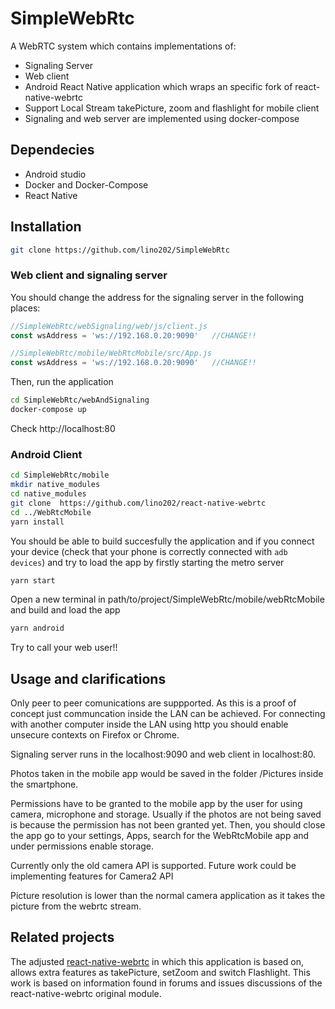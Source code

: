 # SimpleWebRtc


A WebRTC system which contains implementations of:
- Signaling Server
- Web client
- Android React Native application which wraps an specific fork of react-native-webrtc
- Support Local Stream takePicture, zoom and flashlight for mobile client
- Signaling and web server are implemented using docker-compose

## Dependecies

- Android studio
- Docker and Docker-Compose
- React Native


## Installation

  ```bash
  git clone https://github.com/lino202/SimpleWebRtc
  ```

  ### Web client and signaling server
  You should change the address for the signaling server in the following places:

  ```js
  //SimpleWebRtc/webSignaling/web/js/client.js
  const wsAddress = 'ws://192.168.0.20:9090'   //CHANGE!!
  ```
  ```js
  //SimpleWebRtc/mobile/WebRtcMobile/src/App.js
  const wsAddress = 'ws://192.168.0.20:9090'   //CHANGE!!
  ```


  Then, run the application

  ```bash
  cd SimpleWebRtc/webAndSignaling
  docker-compose up
  ```
  Check http://localhost:80

  ### Android Client

  ```bash
  cd SimpleWebRtc/mobile
  mkdir native_modules 
  cd native_modules
  git clone  https://github.com/lino202/react-native-webrtc
  cd ../WebRtcMobile
  yarn install
  ```
  You should be able to build succesfully the application and if you connect your device (check that your phone is correctly connected with ```adb devices```) and try to load the app by firstly starting the metro server

  ```bash
  yarn start
  ```

  Open a new terminal in path/to/project/SimpleWebRtc/mobile/webRtcMobile and build and load the app

  ```bash
  yarn android
  ```

Try to call your web user!! 

## Usage and clarifications

Only peer to peer comunications are suppported. As this is a proof of concept just communcation inside the LAN can be achieved. For connecting with another computer inside the LAN using http you should enable unsecure contexts on Firefox or Chrome. 

Signaling server runs in the localhost:9090 and web client in localhost:80. 

Photos taken in the mobile app would be saved in the folder /Pictures inside the smartphone. 

Permissions have to be granted to the mobile app by the user for using camera, microphone and storage. Usually if the photos are not being saved is because the permission has not been granted yet. Then, you should close the app go to your settings, Apps, search for the WebRtcMobile app and under permissions enable storage.

Currently only the old camera API is supported. Future work could be implementing features for Camera2 API

Picture resolution is lower than the normal camera application as it takes the picture from the webrtc stream.


## Related projects

The adjusted [react-native-webrtc](https://github.com/lino202/react-native-webrtc) in which this application is based on, allows extra features as takePicture, setZoom and switch Flashlight. This work is based on information found in forums and issues discussions of the react-native-webrtc original module.


